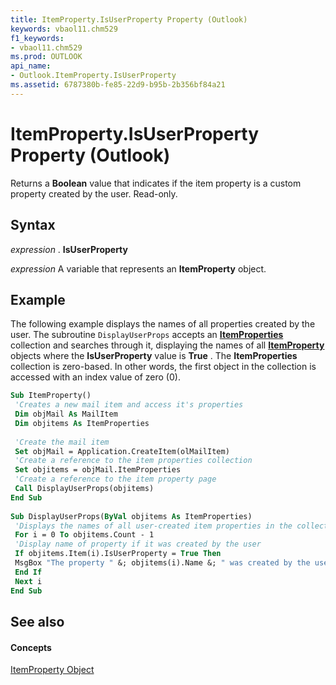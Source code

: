 ```yaml
---
title: ItemProperty.IsUserProperty Property (Outlook)
keywords: vbaol11.chm529
f1_keywords:
- vbaol11.chm529
ms.prod: OUTLOOK
api_name:
- Outlook.ItemProperty.IsUserProperty
ms.assetid: 6787380b-fe85-22d9-b95b-2b356bf84a21
---
```



# ItemProperty.IsUserProperty Property (Outlook)

Returns a  **Boolean** value that indicates if the item property is a custom property created by the user. Read-only.


## Syntax

 _expression_ . **IsUserProperty**

 _expression_ A variable that represents an **ItemProperty** object.


## Example

The following example displays the names of all properties created by the user. The subroutine  `DisplayUserProps` accepts an **[ItemProperties](itemproperties-object-outlook.md)** collection and searches through it, displaying the names of all **[ItemProperty](itemproperty-object-outlook.md)** objects where the **IsUserProperty** value is **True** . The **ItemProperties** collection is zero-based. In other words, the first object in the collection is accessed with an index value of zero (0).


```vb
Sub ItemProperty() 
 'Creates a new mail item and access it's properties 
 Dim objMail As MailItem 
 Dim objitems As ItemProperties 
 
 'Create the mail item 
 Set objMail = Application.CreateItem(olMailItem) 
 'Create a reference to the item properties collection 
 Set objitems = objMail.ItemProperties 
 'Create a reference to the item property page 
 Call DisplayUserProps(objitems) 
End Sub 
 
Sub DisplayUserProps(ByVal objitems As ItemProperties) 
 'Displays the names of all user-created item properties in the collection 
 For i = 0 To objitems.Count - 1 
 'Display name of property if it was created by the user 
 If objitems.Item(i).IsUserProperty = True Then 
 MsgBox "The property " &; objitems(i).Name &; " was created by the user." 
 End If 
 Next i 
End Sub
```


## See also


#### Concepts


[ItemProperty Object](itemproperty-object-outlook.md)

